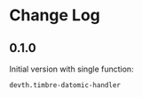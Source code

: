 # Change Log

## 0.1.0

Initial version with single function:

```clojure
devth.timbre-datomic-handler
```
